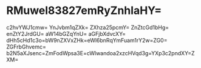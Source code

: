# RMuwel83827emRyZnhlaHY=
c2hvYWJ1cmw=
YnJvbm1qZXk=
ZXhza25pcmY=
ZnZtcGd1bHg=
enZtY2JrdGU=
aW14bGZqYnU=
aGFjbXdvcXY=
dHh5cHd1c3o=bW9nZXVxZHk=eWl6bnRqYmFuam1rY2w=ZG0=
ZGFrbGhvemc=
b2N5aXJsenc=ZmFodWpsa3E=cWlwandoa2xzcHVqd3g=YXp3c2pndXY=ZXM=
